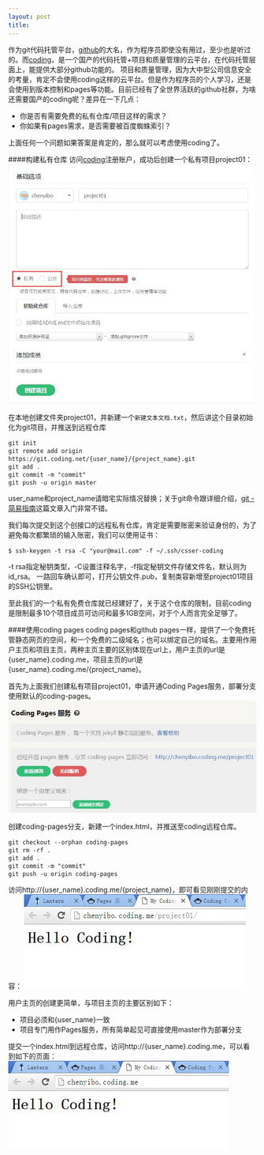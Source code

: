 ```yaml
---
layout: post
title: 
---
```


作为git代码托管平台，[github](https://github.com/)的大名，作为程序员即使没有用过，至少也是听过的。而[coding](https://coding.net)，是一个国产的代码托管+项目和质量管理的云平台，在代码托管层面上，能提供大部分github功能的。
项目和质量管理，因为大中型公司信息安全的考量，肯定不会使用coding这样的云平台。但是作为程序员的个人学习，还是会使用到版本控制和pages等功能。目前已经有了全世界活跃的github社群，为啥还需要国产的coding呢？差异在一下几点：

* 你是否有需要免费的私有仓库/项目这样的需求？
* 你如果有pages需求，是否需要被百度蜘蛛索引？

上面任何一个问题如果答案是肯定的，那么就可以考虑使用coding了。

####构建私有仓库
访问[coding](https://coding.net)注册账户，成功后创建一个私有项目project01：
![Alt text](/assets/images/2016-03-20-coding-pages-01.jpg)

在本地创建文件夹project01，并新建一个`新建文本文档.txt`，然后讲这个目录初始化为git项目，并推送到远程仓库
```
git init
git remote add origin https://git.coding.net/{user_name}/{project_name}.git
git add .
git commit -m "commit"
git push -u origin master
```
user_name和project_name请暗宅实际情况替换；关于git命令跟详细介绍，[git - 简易指南](http://www.bootcss.com/p/git-guide/)这篇文章入门非常不错。

我们每次提交到这个创接口的远程私有仓库，肯定是需要账密来验证身份的，为了避免每次都繁琐的输入账密，我们可以使用证书：
```
$ ssh-keygen -t rsa -C "your@mail.com" -f ~/.ssh/csser-coding
```
-t rsa指定秘钥类型，-C设置注释名字，-f指定秘钥文件存储文件名，默认则为id_rsa。
一路回车确认即可，打开公钥文件.pub，复制类容新增至project01项目的SSH公钥里。

至此我们的一个私有免费仓库就已经建好了，关于这个仓库的限制，目前coding是限制最多10个项目成员可访问和最多1GB空间，对于个人而言完全足够了。


####使用coding pages
coding pages和github pages一样，提供了一个免费托管静态网页的空间，和一个免费的二级域名；也可以绑定自己的域名。主要用作用户主页和项目主页，两种主页主要的区别体现在url上，用户主页的url是{user_name}.coding.me，项目主页的url是{user_name}.coding.me/{project_name}。

首先为上面我们创建私有项目project01，申请开通Coding Pages服务，部署分支使用默认的coding-pages。
![Alt text](/assets/images/2016-03-20-coding-pages-02.jpg)

创建coding-pages分支，新建一个index.html，并推送至coding远程仓库。
```
git checkout --orphan coding-pages
git rm -rf .
git add .
git commit -m "commit"
git push -u origin coding-pages
```

访问http://{user_name}.coding.me/{project_name}，即可看见刚刚提交的内容：
![Alt text](/assets/images/2016-03-20-coding-pages-03.jpg)

用户主页的创建更简单，与项目主页的主要区别如下：
* 项目必须和{user_name}一致
* 项目专门用作Pages服务，所有简单起见可直接使用master作为部署分支

提交一个index.html到远程仓库，访问http://{user_name}.coding.me，可以看到如下的页面：
![Alt text](/assets/images/2016-03-20-coding-pages-04.jpg)










